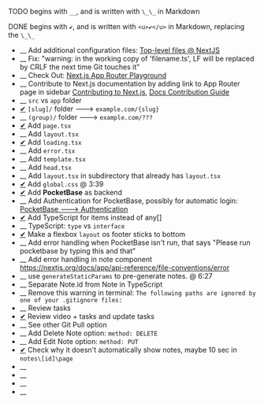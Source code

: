 TODO begins with `__`, and is written with `\_\_` in Markdown

DONE begins with `✔`, and is written with `<u>✔</u>` in Markdown, replacing the `\_\_`

-   \_\_ Add additional configuration files: [Top-level files @ NextJS](https://nextjs.org/docs/getting-started/project-structure#top-level-files)
-   \_\_ Fix: "warning: in the working copy of 'filename.ts', LF will be replaced by CRLF the next time Git touches it"
-   \_\_ Check Out: [Next.js App Router Playground](https://app-router.vercel.app/)
-   \_\_ Contribute to Next.js documentation by adding link to App Router page in sidebar [Contributing to Next.js](https://github.com/vercel/next.js/blob/canary/contributing.md), [Docs Contribution Guide](https://nextjs.org/docs/community/contribution-guide)
-   \_\_ `src` vs `app` folder
-   <u>✔</u> `[slug]/` folder ---> `example.com/{slug}`
-   \_\_ `(group)/` folder ---> `example.com/???`
-   <u>✔</u> Add `page.tsx`
-   \_\_ Add `layout.tsx`
-   <u>✔</u> Add `loading.tsx`
-   \_\_ Add `error.tsx`
-   \_\_ Add `template.tsx`
-   \_\_ Add `head.tsx`
-   \_\_ Add `layout.tsx` in subdirectory that already has `layout.tsx`
-   <u>✔</u> Add `global.css` @ 3:39
-   <u>✔</u> Add **PocketBase** as backend
-   \_\_ Add Authentication for PocketBase, possibly for automatic login: [PocketBase ---> Authentication](https://pocketbase.io/docs/authentication/)
-   <u>✔</u> Add TypeScript for items instead of any[]
-   \_\_ TypeScript: `type` vs `interface`
-   <u>✔</u> Make a flexbox `layout` os footer sticks to bottom
-   \_\_ Add error handling when PocketBase isn't run, that says "Please run pocketbase by typing this and that"
-   \_\_ Add error handling in note component https://nextjs.org/docs/app/api-reference/file-conventions/error
-   \_\_ use `generateStaticParams` to pre-generate notes. @ 6:27
-   \_\_ Separate Note.id from Note in TypeScript
-   \_\_ Remove this warning in terminal: `The following paths are ignored by one of your .gitignore files:`
-   \_\_ Review tasks
-   <u>✔</u> Review video + tasks and update tasks
-   \_\_ See other Git Pull option
-   \_\_ Add Delete Note option: `method: DELETE`
-   \_\_ Add Edit Note option: `method: PUT`
-   <u>✔</u> Check why it doesn't automatically show notes, maybe 10 sec in `notes\[id]\page`
-   \_\_
-   \_\_
-   \_\_
-   \_\_
